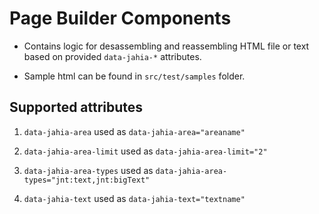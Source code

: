 # Page Builder Components

* Contains logic for desassembling and reassembling HTML file or text based on provided `data-jahia-*` attributes.

* Sample html can be found in `src/test/samples` folder.

## Supported attributes

1. `data-jahia-area` used as `data-jahia-area="areaname"`

2. `data-jahia-area-limit` used as `data-jahia-area-limit="2"`

3. `data-jahia-area-types` used as `data-jahia-area-types="jnt:text,jnt:bigText"`

4. `data-jahia-text` used as `data-jahia-text="textname"`
